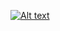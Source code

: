[![Alt text](https://img.youtube.com/vi/KScpiRBBeMs/0.jpg)](https://www.youtube.com/watch?v=KScpiRBBeMs)
